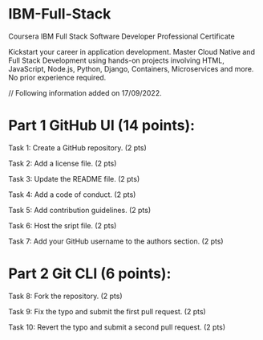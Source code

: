 # IBM-Full-Stack
Coursera IBM Full Stack Software Developer Professional Certificate

Kickstart your career in application development. Master Cloud Native and Full Stack Development using hands-on projects involving HTML, JavaScript, Node.js, Python, Django, Containers, Microservices and more. No prior experience required.

// Following information added on 17/09/2022.

# **Part 1 GitHub UI (14 points):**

Task 1: Create a GitHub repository. (2 pts)

Task 2: Add a license file. (2 pts)

Task 3: Update the README file. (2 pts)

Task 4: Add a code of conduct. (2 pts)

Task 5: Add contribution guidelines. (2 pts)

Task 6: Host the sript file. (2 pts)

Task 7:  Add your GitHub username to the authors section. (2 pts)


# **Part 2 Git CLI (6 points):**

Task 8: Fork the  repository. (2 pts)

Task 9: Fix the typo and submit the first pull request. (2 pts)

Task 10: Revert the typo and submit a second pull request. (2 pts)

